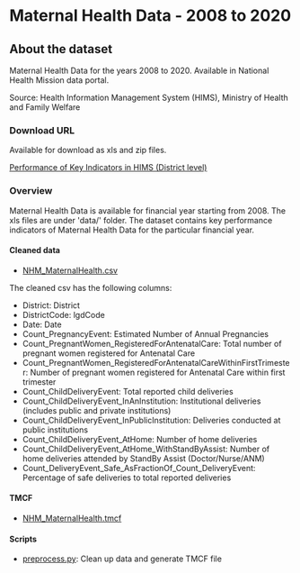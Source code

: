 # Maternal Health Data - 2008 to 2020
        
## About the dataset
Maternal Health Data for the years 2008 to 2020. Available in National Health Mission data portal.

Source: Health Information Management System (HIMS), Ministry of Health and Family Welfare

### Download URL
Available for download as xls and zip files.

[Performance of Key Indicators in HIMS (District level)](https://nrhm-mis.nic.in/hmisreports/frmstandard_reports.aspx)

### Overview
Maternal Health Data is available for financial year starting from 2008. The xls files are under 'data/' folder.
The dataset contains key performance indicators of Maternal Health Data for the particular financial year. 

#### Cleaned data
- [NHM_MaternalHealth.csv](NHM_MaternalHealth.csv)

The cleaned csv has the following columns:

- District: District
- DistrictCode: lgdCode
- Date: Date
- Count_PregnancyEvent: Estimated Number of Annual Pregnancies
- Count_PregnantWomen_RegisteredForAntenatalCare: Total number of pregnant women registered for Antenatal Care
- Count_PregnantWomen_RegisteredForAntenatalCareWithinFirstTrimester: Number of pregnant women registered for Antenatal Care within first trimester
- Count_ChildDeliveryEvent: Total reported child deliveries
- Count_ChildDeliveryEvent_InAnInstitution: Institutional deliveries (includes public and private institutions)
- Count_ChildDeliveryEvent_InPublicInstitution: Deliveries conducted at public institutions
- Count_ChildDeliveryEvent_AtHome: Number of home deliveries
- Count_ChildDeliveryEvent_AtHome_WithStandByAssist: Number of home deliveries attended by StandBy Assist (Doctor/Nurse/ANM)
- Count_DeliveryEvent_Safe_AsFractionOf_Count_DeliveryEvent: Percentage of safe deliveries to total reported deliveries

#### TMCF
- [NHM_MaternalHealth.tmcf](NHM_MaternalHealth.tmcf)

#### Scripts
- [preprocess.py](preprocess.py): Clean up data and generate TMCF file
        